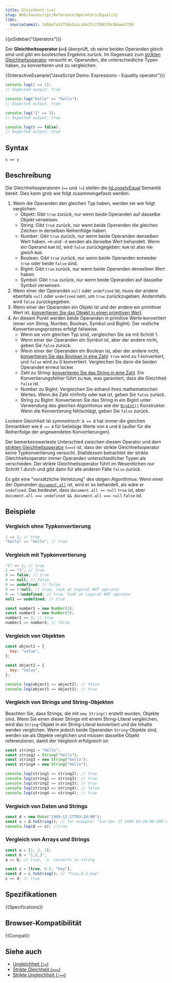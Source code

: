 ```yaml
---
title: Gleichheit (==)
slug: Web/JavaScript/Reference/Operators/Equality
l10n:
  sourceCommit: 3dbbefa32758e2a1ca9a37c2788370c06aae2738
---
```


{{jsSidebar("Operators")}}

Der **Gleichheitsoperator (`==`)** überprüft, ob seine beiden Operanden gleich sind und gibt ein boolesches Ergebnis zurück. Im Gegensatz zum [strikten Gleichheitsoperator](/de/docs/Web/JavaScript/Reference/Operators/Strict_equality) versucht er, Operanden, die unterschiedliche Typen haben, zu konvertieren und zu vergleichen.

{{InteractiveExample("JavaScript Demo: Expressions - Equality operator")}}

```js interactive-example
console.log(1 == 1);
// Expected output: true

console.log("hello" == "hello");
// Expected output: true

console.log("1" == 1);
// Expected output: true

console.log(0 == false);
// Expected output: true
```

## Syntax

```js-nolint
x == y
```

## Beschreibung

Die Gleichheitsoperatoren (`==` und `!=`) stellen die [IsLooselyEqual](/de/docs/Web/JavaScript/Guide/Equality_comparisons_and_sameness#loose_equality_using) Semantik bereit. Dies kann grob wie folgt zusammengefasst werden:

1. Wenn die Operanden den gleichen Typ haben, werden sie wie folgt verglichen:
   - Objekt: Gibt `true` zurück, nur wenn beide Operanden auf dasselbe Objekt verweisen.
   - String: Gibt `true` zurück, nur wenn beide Operanden die gleichen Zeichen in derselben Reihenfolge haben.
   - Number: Gibt `true` zurück, nur wenn beide Operanden denselben Wert haben. `+0` und `-0` werden als derselbe Wert behandelt. Wenn ein Operand `NaN` ist, wird `false` zurückgegeben; `NaN` ist also nie gleich `NaN`.
   - Boolean: Gibt `true` zurück, nur wenn beide Operanden entweder `true` oder beide `false` sind.
   - BigInt: Gibt `true` zurück, nur wenn beide Operanden denselben Wert haben.
   - Symbol: Gibt `true` zurück, nur wenn beide Operanden auf dasselbe Symbol verweisen.
2. Wenn einer der Operanden `null` oder `undefined` ist, muss der andere ebenfalls `null` oder `undefined` sein, um `true` zurückzugeben. Andernfalls wird `false` zurückgegeben.
3. Wenn einer der Operanden ein Objekt ist und der andere ein primitiver Wert ist, [konvertieren Sie das Objekt in einen primitiven Wert](/de/docs/Web/JavaScript/Guide/Data_structures#primitive_coercion).
4. An diesem Punkt werden beide Operanden in primitive Werte konvertiert (einer von String, Number, Boolean, Symbol und BigInt). Der restliche Konvertierungsprozess erfolgt fallweise.
   - Wenn sie vom gleichen Typ sind, vergleichen Sie sie mit Schritt 1.
   - Wenn einer der Operanden ein Symbol ist, aber der andere nicht, geben Sie `false` zurück.
   - Wenn einer der Operanden ein Boolean ist, aber der andere nicht, [konvertieren Sie das Boolean in eine Zahl](/de/docs/Web/JavaScript/Reference/Global_Objects/Number#number_coercion): `true` wird zu 1 konvertiert, und `false` wird zu 0 konvertiert. Vergleichen Sie dann die beiden Operanden erneut locker.
   - Zahl zu String: [konvertieren Sie das String in eine Zahl](/de/docs/Web/JavaScript/Reference/Global_Objects/Number#number_coercion). Ein Konvertierungsfehler führt zu `NaN`, was garantiert, dass die Gleichheit `false` ist.
   - Number zu BigInt: Vergleichen Sie anhand ihres mathematischen Wertes. Wenn die Zahl ±Infinity oder `NaN` ist, geben Sie `false` zurück.
   - String zu BigInt: Konvertieren Sie das String in ein BigInt unter Verwendung des gleichen Algorithmus wie der [`BigInt()`](/de/docs/Web/JavaScript/Reference/Global_Objects/BigInt/BigInt) Konstruktor. Wenn die Konvertierung fehlschlägt, geben Sie `false` zurück.

Lockere Gleichheit ist _symmetrisch_: `A == B` hat immer die gleichen Semantiken wie `B == A` für beliebige Werte von `A` und `B` (außer für die Reihenfolge der angewendeten Konvertierungen).

Der bemerkenswerteste Unterschied zwischen diesem Operator und dem [strikten Gleichheitsoperator](/de/docs/Web/JavaScript/Reference/Operators/Strict_equality) (`===`) ist, dass der strikte Gleichheitsoperator keine Typkonvertierung versucht. Stattdessen betrachtet der strikte Gleichheitsoperator immer Operanden unterschiedlicher Typen als verschieden. Der strikte Gleichheitsoperator führt im Wesentlichen nur Schritt 1 durch und gibt dann für alle anderen Fälle `false` zurück.

Es gibt eine "vorsätzliche Verletzung" des obigen Algorithmus: Wenn einer der Operanden [`document.all`](/de/docs/Web/API/Document/all) ist, wird er so behandelt, als wäre er `undefined`. Das bedeutet, dass `document.all == null` `true` ist, aber `document.all === undefined && document.all === null` `false` ist.

## Beispiele

### Vergleich ohne Typkonvertierung

```js
1 == 1; // true
"hello" == "hello"; // true
```

### Vergleich mit Typkonvertierung

```js
"1" == 1; // true
1 == "1"; // true
0 == false; // true
0 == null; // false
0 == undefined; // false
0 == !!null; // true, look at Logical NOT operator
0 == !!undefined; // true, look at Logical NOT operator
null == undefined; // true

const number1 = new Number(3);
const number2 = new Number(3);
number1 == 3; // true
number1 == number2; // false
```

### Vergleich von Objekten

```js
const object1 = {
  key: "value",
};

const object2 = {
  key: "value",
};

console.log(object1 == object2); // false
console.log(object1 == object1); // true
```

### Vergleich von Strings und String-Objekten

Beachten Sie, dass Strings, die mit `new String()` erstellt wurden, Objekte sind. Wenn Sie einen dieser Strings mit einem String-Literal vergleichen, wird das `String`-Objekt in ein String-Literal konvertiert und die Inhalte werden verglichen. Wenn jedoch beide Operanden `String`-Objekte sind, werden sie als Objekte verglichen und müssen dasselbe Objekt referenzieren, damit der Vergleich erfolgreich ist:

```js
const string1 = "hello";
const string2 = String("hello");
const string3 = new String("hello");
const string4 = new String("hello");

console.log(string1 == string2); // true
console.log(string1 == string3); // true
console.log(string2 == string3); // true
console.log(string3 == string4); // false
console.log(string4 == string4); // true
```

### Vergleich von Daten und Strings

```js
const d = new Date("1995-12-17T03:24:00");
const s = d.toString(); // for example: "Sun Dec 17 1995 03:24:00 GMT-0800 (Pacific Standard Time)"
console.log(d == s); //true
```

### Vergleich von Arrays und Strings

```js
const a = [1, 2, 3];
const b = "1,2,3";
a == b; // true, `a` converts to string

const c = [true, 0.5, "hey"];
const d = c.toString(); // "true,0.5,hey"
c == d; // true
```

## Spezifikationen

{{Specifications}}

## Browser-Kompatibilität

{{Compat}}

## Siehe auch

- [Ungleichheit (`!=`)](/de/docs/Web/JavaScript/Reference/Operators/Inequality)
- [Strikte Gleichheit (`===`)](/de/docs/Web/JavaScript/Reference/Operators/Strict_equality)
- [Strikte Ungleichheit (`!==`)](/de/docs/Web/JavaScript/Reference/Operators/Strict_inequality)

